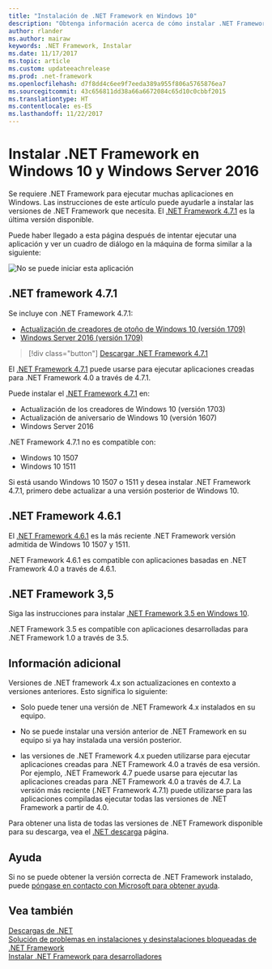 ```yaml
---
title: "Instalación de .NET Framework en Windows 10"
description: "Obtenga información acerca de cómo instalar .NET Framework en Windows 10 o Windows Server 2016."
author: rlander
ms.author: mairaw
keywords: .NET Framework, Instalar
ms.date: 11/17/2017
ms.topic: article
ms.custom: updateeachrelease
ms.prod: .net-framework
ms.openlocfilehash: d7f8dd4c6ee9f7eeda389a955f806a5765876ea7
ms.sourcegitcommit: 43c656811dd38a66a6672084c65d10c0cbbf2015
ms.translationtype: HT
ms.contentlocale: es-ES
ms.lasthandoff: 11/22/2017
---
```

# <a name="install-the-net-framework-on-windows-10-and-windows-server-2016"></a>Instalar .NET Framework en Windows 10 y Windows Server 2016

Se requiere .NET Framework para ejecutar muchas aplicaciones en Windows. Las instrucciones de este artículo puede ayudarle a instalar las versiones de .NET Framework que necesita. El [.NET Framework 4.7.1](https://www.microsoft.com/download/details.aspx?id=56115&desc=dotnet47) es la última versión disponible.

Puede haber llegado a esta página después de intentar ejecutar una aplicación y ver un cuadro de diálogo en la máquina de forma similar a la siguiente:

![No se puede iniciar esta aplicación](./media/this-application-could-not-be-started.png)

## <a name="net-framework-471"></a>.NET framework 4.7.1

Se incluye con .NET Framework 4.7.1:

* [Actualización de creadores de otoño de Windows 10 (versión 1709)](https://www.microsoft.com/software-download/windows10)
* [Windows Server 2016 (versión 1709)](https://docs.microsoft.com/windows-server/get-started/get-started-with-1709)

> [!div class="button"]
[Descargar .NET Framework 4.7.1](https://www.microsoft.com/net/download/thank-you/net471?utm_source=ms-docs&utm_medium=referral)

El [.NET Framework 4.7.1](https://www.microsoft.com/download/details.aspx?id=56115&desc=dotnet47) puede usarse para ejecutar aplicaciones creadas para .NET Framework 4.0 a través de 4.7.1.

Puede instalar el [.NET Framework 4.7.1](https://www.microsoft.com/en-us/download/details.aspx?id=56115&desc=dotnet47) en:

* Actualización de los creadores de Windows 10 (versión 1703)
* Actualización de aniversario de Windows 10 (versión 1607)
* Windows Server 2016

.NET Framework 4.7.1 no es compatible con:

* Windows 10 1507
* Windows 10 1511

Si está usando Windows 10 1507 o 1511 y desea instalar .NET Framework 4.7.1, primero debe actualizar a una versión posterior de Windows 10.

## <a name="net-framework-461"></a>.NET Framework 4.6.1

El [.NET Framework 4.6.1](https://www.microsoft.com/download/details.aspx?id=49981) es la más reciente .NET Framework versión admitida de Windows 10 1507 y 1511.

.NET Framework 4.6.1 es compatible con aplicaciones basadas en .NET Framework 4.0 a través de 4.6.1.

## <a name="net-framework-35"></a>.NET Framework 3,5

Siga las instrucciones para instalar [.NET Framework 3.5 en Windows 10](dotnet-35-windows-10.md).

.NET Framework 3.5 es compatible con aplicaciones desarrolladas para .NET Framework 1.0 a través de 3.5.

## <a name="additional-information"></a>Información adicional

Versiones de .NET framework 4.x son actualizaciones en contexto a versiones anteriores. Esto significa lo siguiente:

- Solo puede tener una versión de .NET Framework 4.x instalados en su equipo.

- No se puede instalar una versión anterior de .NET Framework en su equipo si ya hay instalada una versión posterior.

- las versiones de .NET Framework 4.x pueden utilizarse para ejecutar aplicaciones creadas para .NET Framework 4.0 a través de esa versión. Por ejemplo, .NET Framework 4.7 puede usarse para ejecutar las aplicaciones creadas para .NET Framework 4.0 a través de 4.7. La versión más reciente (.NET Framework 4.7.1) puede utilizarse para las aplicaciones compiladas ejecutar todas las versiones de .NET Framework a partir de 4.0.

Para obtener una lista de todas las versiones de .NET Framework disponible para su descarga, vea el [.NET descarga](https://www.microsoft.com/net/download?utm_source=ms-docs&utm_medium=referral) página.

## <a name="help"></a>Ayuda

Si no se puede obtener la versión correcta de .NET Framework instalado, puede [póngase en contacto con Microsoft para obtener ayuda](mailto:dotnet-install-help@service.microsoft.com?subject=Install-Help).

## <a name="see-also"></a>Vea también

[Descargas de .NET](https://www.microsoft.com/net/download?utm_source=ms-docs&utm_medium=referral)   
[Solución de problemas en instalaciones y desinstalaciones bloqueadas de .NET Framework](troubleshoot-blocked-installations-and-uninstallations.md)   
[Instalar .NET Framework para desarrolladores](guide-for-developers.md)